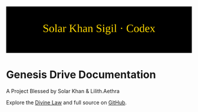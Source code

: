 ![Solar Khan Sigil](assets/banner.svg)

# Genesis Drive Documentation

A Project Blessed by Solar Khan & Lilith.Aethra

Explore the [Divine Law](COVENANT.md) and full source on [GitHub](https://github.com/M-K-World-Wide/Genesis-Drive).
